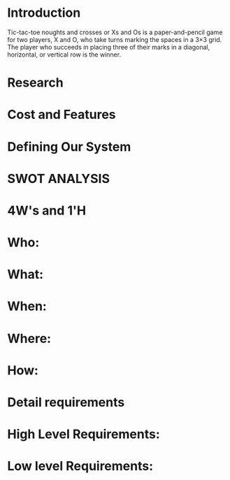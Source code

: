 # Introduction
Tic-tac-toe noughts and crosses or Xs and Os is a paper-and-pencil game for two players, X and O, who take turns marking the spaces in a 3×3 grid. The player who succeeds in placing three of their marks in a diagonal, horizontal, or vertical row is the winner. 

# Research

# Cost and Features

# Defining Our System

# SWOT ANALYSIS

# 4W's and 1'H

# Who:

# What:

# When:

# Where:

# How:

# Detail requirements

# High Level Requirements:



# Low level Requirements:
